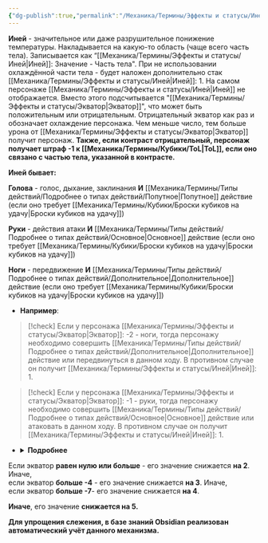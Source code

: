 ```yaml
---
{"dg-publish":true,"permalink":"/Механика/Термины/Эффекты и статусы/Иней/","noteIcon":"","created":"2025-09-04T11:57:14.671+03:00","updated":"2025-09-04T14:53:25.786+03:00"}
---
```




**Иней** - значительное или даже разрушительное понижение температуры. Накладывается на какую-то область (чаще всего часть тела). Записывается как “[[Механика/Термины/Эффекты и статусы/Иней\|Иней]]: Значение - Часть тела". При не использовании охлаждённой части тела - будет наложен дополнительно стак [[Механика/Термины/Эффекты и статусы/Иней\|Иней]]: 1. На самом персонаже [[Механика/Термины/Эффекты и статусы/Иней\|Иней]] не отображается. Вместо этого подсчитывается "[[Механика/Термины/Эффекты и статусы/Экватор\|Экватор]]", что может быть положительным или отрицательным. Отрицательный экватор как раз и обозначает охлаждение персонажа. Чем меньше число, тем больше урона от [[Механика/Термины/Эффекты и статусы/Экватор\|Экватор]] получит персонаж. 
**Также, если контраст отрицательный, персонаж получает штраф -1 к [[Механика/Термины/Кубики/ToL\|ToL]], если оно связано с частью тела, указанной в контрасте.** 

**Иней бывает:**

**Голова** - голос, дыхание, заклинания **И** [[Механика/Термины/Типы действий/Подробнее о типах действий/Попутное\|Попутное]] действие (если оно требует [[Механика/Термины/Кубики/Броски кубиков на удачу\|Броски кубиков на удачу]])

**Руки** - действия атаки **И** [[Механика/Термины/Типы действий/Подробнее о типах действий/Основное\|Основное]] действие (если оно требует [[Механика/Термины/Кубики/Броски кубиков на удачу\|Броски кубиков на удачу]])

**Ноги** - передвижение **И** [[Механика/Термины/Типы действий/Подробнее о типах действий/Дополнительное\|Дополнительное]] действие (если оно требует [[Механика/Термины/Кубики/Броски кубиков на удачу\|Броски кубиков на удачу]])


- **Например**:

> [!check] 
> Если у персонажа [[Механика/Термины/Эффекты и статусы/Экватор\|Экватор]]: -2 - ноги, тогда персонажу необходимо совершить [[Механика/Термины/Типы действий/Подробнее о типах действий/Дополнительное\|Дополнительное]] действие или передвинуться в данном ходу. В противном случае он получит [[Механика/Термины/Эффекты и статусы/Иней\|Иней]]: 1. 

> [!check] 
> Если у персонажа [[Механика/Термины/Эффекты и статусы/Экватор\|Экватор]]: -1 - руки, тогда персонажу необходимо совершить [[Механика/Термины/Типы действий/Подробнее о типах действий/Основное\|Основное]] действие или атаковать в данном ходу. В противном случае он получит [[Механика/Термины/Эффекты и статусы/Иней\|Иней]]: 1. 


- <details><summary><b>Подробнее</b></summary>Получение [[Механика/Термины/Эффекты и статусы/Иней\|Иней]] сдвигает показатель [[Механика/Термины/Эффекты и статусы/Экватор\|Экватор]] в зависимости от значения:<br/>
Если экватор <b>равен нулю или больше</b> - его значение снижается <b>на 2</b>. Иначе,<br/>
если экватор  <b>больше -4</b> - его значение снижается <b>на 3</b>. Иначе,<br/>
если экватор  <b>больше -7</b>- его значение снижается <b>на 4</b>. <br/>

<b>Иначе</b>, его значение <b>снижается на 5.</b></details>


**Для упрощения слежения, в базе знаний Obsidian реализован автоматический учёт данного механизма.** 